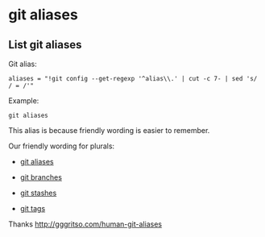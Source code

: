 # git aliases

## List git aliases

Git alias:

```git
aliases = "!git config --get-regexp '^alias\\.' | cut -c 7- | sed 's/ / = /'"
```

Example:

```shell
git aliases
```

This alias is because friendly wording is easier to remember.

Our friendly wording for plurals:

* [git aliases](../git-aliases)

* [git branches](../git-branches)

* [git stashes](../git-stashes)

* [git tags](../git-tags)

Thanks <http://gggritso.com/human-git-aliases>
